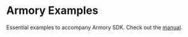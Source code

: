 # Armory Examples

Essential examples to accompany Armory SDK. Check out the [manual](http://armory3d.org/manual/).
